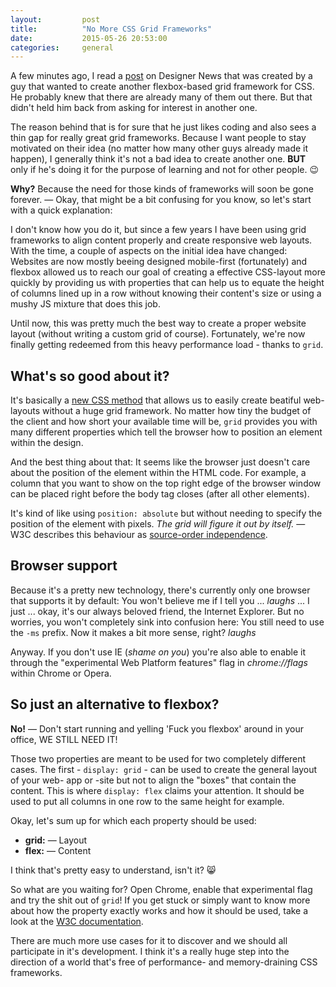 ```yaml
---
layout:         post
title:          "No More CSS Grid Frameworks"
date:           2015-05-26 20:53:00
categories:     general
---
```


A few minutes ago, I read a [post][1] on Designer News that was created by a guy that wanted to create another flexbox-based grid framework for CSS. He probably knew that there are already many of them out there. But that didn't held him back from asking for interest in another one.

The reason behind that is for sure that he just likes coding and also sees a thin gap for really great grid frameworks. Because I want people to stay motivated on their idea (no matter how many other guys already made it happen), I generally think it's not a bad idea to create another one. **BUT** only if he's doing it for the purpose of learning and not for other people. 😉
  
**Why?** Because the need for those kinds of frameworks will soon be gone forever. — Okay, that might be a bit confusing for you know, so let's start with a quick explanation:

I don't know how you do it, but since a few years I have been using grid frameworks to align content properly and create responsive web layouts. With the time, a couple of aspects on the initial idea have changed: Websites are now mostly beeing designed mobile-first (fortunately) and flexbox allowed us to reach our goal of creating a effective CSS-layout more quickly by providing us with properties that can help us to equate the height of columns lined up in a row without knowing their content's size or using a mushy JS mixture that does this job.

Until now, this was pretty much the best way to create a proper website layout (without writing a custom grid of course). Fortunately, we're now finally getting redeemed from this heavy performance load - thanks to `grid`.

## What's so good about it?

It's basically a [new CSS method][2] that allows us to easily create beatiful web-layouts without a huge grid framework. No matter how tiny the budget of the client and how short your available time will be, `grid` provides you with many different properties which tell the browser how to position an element within the design.

And the best thing about that: It seems like the browser just doesn't care about the position of the element within the HTML code. For example, a column that you want to show on the top right edge of the browser window can be placed right before the body tag closes (after all other elements).

It's kind of like using `position: absolute` but without needing to specify the position of the element with pixels. *The grid will figure it out by itself.* — W3C describes this behaviour as [source-order independence][3].

## Browser support

Because it's a pretty new technology, there's currently only one browser that supports it by default: You won't believe me if I tell you ... *laughs* ... I just ... okay, it's our always beloved friend, the Internet Explorer. But no worries, you won't completely sink into confusion here: You still need to use the `-ms` prefix. Now it makes a bit more sense, right? *laughs*

Anyway. If you don't use IE (*shame on you*) you're also able to enable it through the "experimental Web Platform features" flag in *chrome://flags* within Chrome or Opera.

## So just an alternative to flexbox?

**No!** — Don't start running and yelling 'Fuck you flexbox' around in your office, WE STILL NEED IT!

Those two properties are meant to be used for two completely different cases. The first - `display: grid` - can be used to create the general layout of your web- app or -site but not to align the "boxes" that contain the content. This is where `display: flex` claims your attention. It should be used to put all columns in one row to the same height for example.

Okay, let's sum up for which each property should be used:

- **grid:** — Layout
- **flex:** — Content

I think that's pretty easy to understand, isn't it? 😸

So what are you waiting for? Open Chrome, enable that experimental flag and try the shit out of `grid`! If you get stuck or simply want to know more about how the property exactly works and how it should be used, take a look at the [W3C documentation][2].

There are much more use cases for it to discover and we should all participate in it's development. I think it's a really huge step into the direction of a world that's free of performance- and memory-draining CSS frameworks.

[1]: https://news.layervault.com/stories/49997-ask-dn-should-i-make-a-css-boilerplate-and-flexbox-grid-system
[2]: http://www.w3.org/TR/css-grid-1/
[3]: http://www.w3.org/TR/css-grid-1/#source-independence